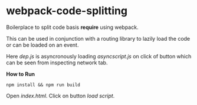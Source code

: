 # webpack-code-splitting

Boilerplace to split code basis **require** using webpack.

This can be used in conjunction with a routing library to lazily load the code or can be loaded on an event.

Here _dep.js_ is asyncronously loading _asyncscript.js_ on click of button which can be seen from inspecting network tab.

**How to Run**

``
npm install && npm run build
``

Open _index.html_. Click on button _load script_.
